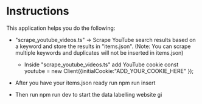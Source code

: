 # Instructions

This application helps you do the following:

- "scrape_youtube_videos.ts" -> Scrape YouTube search results based on a keyword and store the results in "items.json". (Note: You can scrape multiple keywords and duplicates will not be inserted in items.json)

  - Inside "scrape_youtube_videos.ts" add YouTube cookie const youtube = new Client({initialCookie:"ADD_YOUR_COOKIE_HERE" });
- After you have your items.json ready run npm run insert
- Then run npm run dev to start the data labelling website
gi
